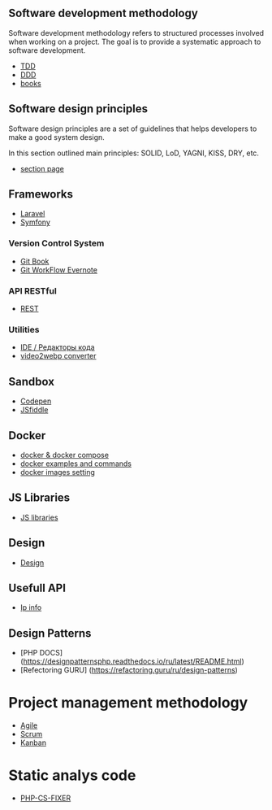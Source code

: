 
## Software development methodology
Software development methodology refers to structured processes involved when working on a project.
The goal is to provide a systematic approach to software development.
- [TDD](/sdm/tdd.md)
- [DDD](/sdm/ddd.md)
- [books](/sdm/books.md)

## Software design principles
Software design principles are a set of guidelines that helps developers to make a good system design.

In this section outlined main principles: SOLID, LoD, YAGNI, KISS, DRY, etc.
- [section page](/Principles/principles.md)

## Frameworks
- [Laravel](/Frameworks/laravel.md)
- [Symfony](/Frameworks/symfony.md)

### Version Control System
- [Git Book](https://git-scm.com/book/ru) 
- [Git WorkFlow Evernote](https://www.evernote.com/shard/s249/sh/5fe771e5-6050-5cc5-3070-97f56af704cf/a5e4f2aece2d68770a04f2cd61c7813a)

### API RESTful 
- [REST](/RESTful/rest.md)

### Utilities
- [IDE / Редакторы кода](/IDE/ide.md)<br>
- [video2webp converter](https://video2webp.mattj.io/)

## Sandbox
- [Codepen](https://codepen.io/redcross16)
- [JSfiddle](https://jsfiddle.net/user/REDCROSS/fiddles/)

## Docker
- [docker & docker compose]()
- [docker examples and commands]()
- [docker images setting](https://www.evernote.com/shard/s249/sh/c2692875-efc0-3943-59b1-c5bc9e0ea4db/80c670e808078d7371c114aeade9c2d8)


## JS Libraries
- [JS libraries](/JS/libraries.md)
## Design 
- [Design](/design/design.md)

## Usefull API
- [Ip info](https://ipinfo.io)

## Design Patterns
- [PHP DOCS] (https://designpatternsphp.readthedocs.io/ru/latest/README.html)
- [Refectoring GURU] (https://refactoring.guru/ru/design-patterns)
# Project management methodology
- [Agile](/pmm/agile.md)
- [Scrum](/pmm/scrum.md)
- [Kanban](/pmm/kanban.md)


# Static analys code
- [PHP-CS-FIXER](/tools/php-cs-fixer.md)